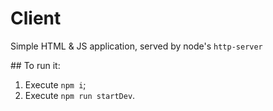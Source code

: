 # Client

Simple HTML & JS application, served by node's `http-server`

## To run it: 
1. Execute `npm i`;
1. Execute `npm run startDev`.

